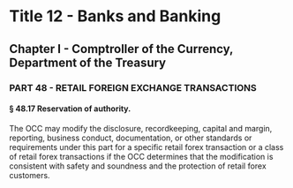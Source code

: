 
# Title 12 - Banks and Banking
## Chapter I - Comptroller of the Currency, Department of the Treasury
### PART 48 - RETAIL FOREIGN EXCHANGE TRANSACTIONS
#### § 48.17 Reservation of authority.

The OCC may modify the disclosure, recordkeeping, capital and margin, reporting, business conduct, documentation, or other standards or requirements under this part for a specific retail forex transaction or a class of retail forex transactions if the OCC determines that the modification is consistent with safety and soundness and the protection of retail forex customers.
